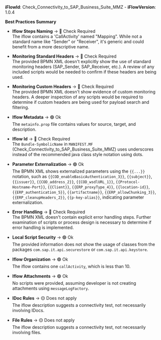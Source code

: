 **iFlowId**: Check_Connectivity_to_SAP_Business_Suite_MMZ - **iFlowVersion**: 1.0.4

**Best Practices Summary**
- **Iflow Steps Naming** -> 🔴 Check Required\
    The iflow contains a 'CallActivity' named "Mapping". While not a standard name like "Sender" or "Receiver", it's generic and could benefit from a more descriptive name.

- **Monitoring Standard Headers** -> 🔴 Check Required\
    The provided BPMN XML doesn't explicitly show the use of standard monitoring headers (SAP_Sender, SAP_Receiver, etc.).  A review of any included scripts would be needed to confirm if these headers are being used.

- **Monitoring Custom Headers** -> 🔴 Check Required\
    The provided BPMN XML doesn't show evidence of custom monitoring headers. A deeper inspection of any scripts would be required to determine if custom headers are being used for payload search and filtering.

- **Iflow Metadata** -> 🟢 Ok\
    The `metainfo.prop` file contains values for source, target, and description.

- **Iflow Id** -> 🔴 Check Required\
    The `Bundle-SymbolicName` in `MANIFEST.MF` (Check_Connectivity_to_SAP_Business_Suite_MMZ) uses underscores instead of the recommended java class style notation using dots.

- **Parameter Externalization** -> 🟢 Ok\
    The BPMN XML shows externalized parameters using the `{{...}}` notation, such as `{{COD_enableBasicAuthentication_3}}`, `{{subject}}`, `{{issuer}}`, `{{COD_address_2}}`, `{{COD_wsdlURL_1}}`, `{{Protocol-Hostname-Port}}`, `{{Client}}`, `{{ERP_proxyType_4}}`, `{{location-id}}`, `{{ERP_authentication_5}}`, `{{artifactname}}`, `{{ERP_allowChunking_3}}`, `{{ERP_cleanupHeaders_2}}`, `{{p-key-alias}}`, indicating parameter externalization.

- **Error Handling** -> 🔴 Check Required\
    The BPMN XML doesn't contain explicit error handling steps. Further examination of scripts or process design is necessary to determine if error handling is implemented.

- **Local Script Security** -> 🟢 Ok\
    The provided information does not show the usage of classes from the packages `com.sap.it.api.securestore` or `com.sap.it.api.keystore`.

- **Iflow Organization** -> 🟢 Ok\
    The iflow contains one `callActivity`, which is less than 10.

- **Iflow Attachments** -> 🟢 Ok\
    No scripts were provided, assuming developer is not creating attachments using `messageLogFactory`.

- **IDoc Rules** -> 🟡 Does not apply\
    The iflow description suggests a connectivity test, not necessarily involving IDocs.

- **File Rules** -> 🟡 Does not apply\
    The iflow description suggests a connectivity test, not necessarily involving files.
